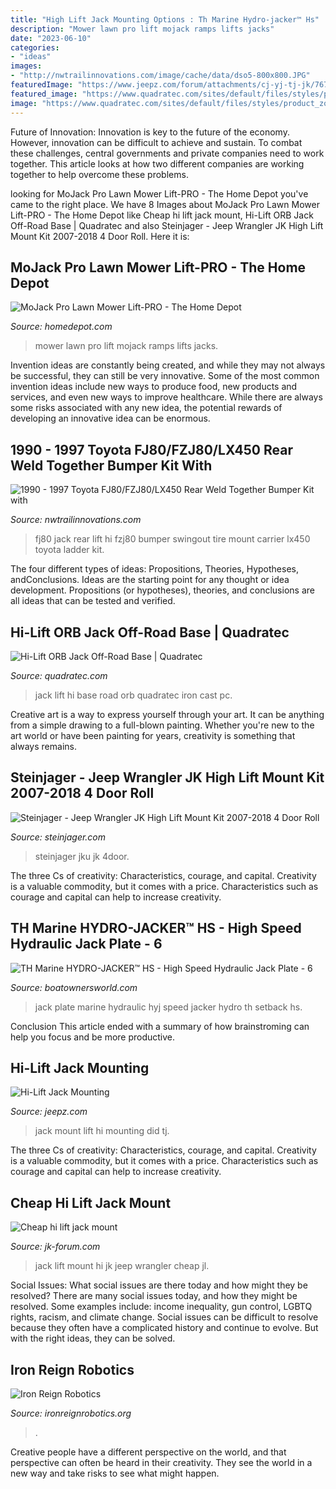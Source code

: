 ```yaml
---
title: "High Lift Jack Mounting Options : Th Marine Hydro-jacker™ Hs"
description: "Mower lawn pro lift mojack ramps lifts jacks"
date: "2023-06-10"
categories:
- "ideas"
images:
- "http://nwtrailinnovations.com/image/cache/data/dso5-800x800.JPG"
featuredImage: "https://www.jeepz.com/forum/attachments/cj-yj-tj-jk/7679d1461004395t-hi-lift-jack-mounting-dsc00079.jpg"
featured_image: "https://www.quadratec.com/sites/default/files/styles/product_zoomed/public/product_images/14781-add2.jpg"
image: "https://www.quadratec.com/sites/default/files/styles/product_zoomed/public/product_images/14781-add2.jpg"
---
```



Future of Innovation:
Innovation is key to the future of the economy. However, innovation can be difficult to achieve and sustain. To combat these challenges, central governments and private companies need to work together. This article looks at how two different companies are working together to help overcome these problems.

	

		
looking for MoJack Pro Lawn Mower Lift-PRO - The Home Depot you've came to the right place. We have 8 Images about MoJack Pro Lawn Mower Lift-PRO - The Home Depot like Cheap hi lift jack mount, Hi-Lift ORB Jack Off-Road Base | Quadratec and also Steinjager - Jeep Wrangler JK High Lift Mount Kit 2007-2018 4 Door Roll. Here it is:
		
    
## MoJack Pro Lawn Mower Lift-PRO - The Home Depot

<img loading=lazy src="https://images.homedepot-static.com/productImages/0d1bb9b6-2b97-4716-8720-40748109e485/svn/mojack-lawn-mower-lifts-ramps-jacks-pro-64_1000.jpg" onerror="this.onerror=null;this.src='https://tse4.mm.bing.net/th?id=OIP.zZBTIH_Hrs7FXVgyh_LVewHaHa&amp;pid=15.1';" alt="MoJack Pro Lawn Mower Lift-PRO - The Home Depot">

_Source: homedepot.com_

>mower lawn pro lift mojack ramps lifts jacks. 

	

Invention ideas are constantly being created, and while they may not always be successful, they can still be very innovative. Some of the most common invention ideas include new ways to produce food, new products and services, and even new ways to improve healthcare. While there are always some risks associated with any new idea, the potential rewards of developing an innovative idea can be enormous.

    
## 1990 - 1997 Toyota FJ80/FZJ80/LX450 Rear Weld Together Bumper Kit With

<img loading=lazy src="http://nwtrailinnovations.com/image/cache/data/dso5-800x800.JPG" onerror="this.onerror=null;this.src='https://tse2.mm.bing.net/th?id=OIP.sPSYk_W9KlJ8jcT9rBu9IwHaHa&amp;pid=15.1';" alt="1990 - 1997 Toyota FJ80/FZJ80/LX450 Rear Weld Together Bumper Kit with">

_Source: nwtrailinnovations.com_

>fj80 jack rear lift hi fzj80 bumper swingout tire mount carrier lx450 toyota ladder kit. 

	

The four different types of ideas: Propositions, Theories, Hypotheses, andConclusions.
Ideas are the starting point for any thought or idea development. Propositions (or hypotheses), theories, and conclusions are all ideas that can be tested and verified.

    
## Hi-Lift ORB Jack Off-Road Base | Quadratec

<img loading=lazy src="https://www.quadratec.com/sites/default/files/styles/product_zoomed/public/product_images/14781-add2.jpg" onerror="this.onerror=null;this.src='https://tse2.mm.bing.net/th?id=OIP.W37zEow-rjEE2nU0EgaK1wHaLI&amp;pid=15.1';" alt="Hi-Lift ORB Jack Off-Road Base | Quadratec">

_Source: quadratec.com_

>jack lift hi base road orb quadratec iron cast pc. 

	

Creative art is a way to express yourself through your art. It can be anything from a simple drawing to a full-blown painting. Whether you're new to the art world or have been painting for years, creativity is something that always remains.

    
## Steinjager - Jeep Wrangler JK High Lift Mount Kit 2007-2018 4 Door Roll

<img loading=lazy src="https://steinjager.com/shop/image/cache/data/store/6302-750x750.jpg" onerror="this.onerror=null;this.src='https://tse2.mm.bing.net/th?id=OIP.zezYUJZSatlqO8Fl3a1SjAHaHa&amp;pid=15.1';" alt="Steinjager - Jeep Wrangler JK High Lift Mount Kit 2007-2018 4 Door Roll">

_Source: steinjager.com_

>steinjager jku jk 4door. 

	

The three Cs of creativity: Characteristics, courage, and capital.
Creativity is a valuable commodity, but it comes with a price. Characteristics such as courage and capital can help to increase creativity.

    
## TH Marine HYDRO-JACKER™ HS - High Speed Hydraulic Jack Plate - 6

<img loading=lazy src="http://www.boatownersworld.com/assets/images/HYJ-6C-HYJ-6HSC-HYJ-10C-HYJ-10HSC-hydro-jacker-hydraulic-jack-plate-mounted-500.jpg" onerror="this.onerror=null;this.src='https://tse3.mm.bing.net/th?id=OIP.IQ_C4LkhNIQxkOPXo9p2cAAAAA&amp;pid=15.1';" alt="TH Marine HYDRO-JACKER™ HS - High Speed Hydraulic Jack Plate - 6">

_Source: boatownersworld.com_

>jack plate marine hydraulic hyj speed jacker hydro th setback hs. 

	

Conclusion
This article ended with a summary of how brainstroming can help you focus and be more productive.

    
## Hi-Lift Jack Mounting

<img loading=lazy src="https://www.jeepz.com/forum/attachments/cj-yj-tj-jk/7679d1461004395t-hi-lift-jack-mounting-dsc00079.jpg" onerror="this.onerror=null;this.src='https://tse3.mm.bing.net/th?id=OIP.g3bmj9G8nl1POXtPzL_AVAHaFj&amp;pid=15.1';" alt="Hi-Lift Jack Mounting">

_Source: jeepz.com_

>jack mount lift hi mounting did tj. 

	

The three Cs of creativity: Characteristics, courage, and capital.
Creativity is a valuable commodity, but it comes with a price. Characteristics such as courage and capital can help to increase creativity.

    
## Cheap Hi Lift Jack Mount

<img loading=lazy src="http://www.jk-forum.com/attachment.php?attachmentid=340566&amp;amp;d=1342167537" onerror="this.onerror=null;this.src='https://tse4.mm.bing.net/th?id=OIP.RfEEkEprNxJe5j2j3cJ8XAHaE8&amp;pid=15.1';" alt="Cheap hi lift jack mount">

_Source: jk-forum.com_

>jack lift mount hi jk jeep wrangler cheap jl. 

	

Social Issues: What social issues are there today and how might they be resolved?
There are many social issues today, and how they might be resolved. Some examples include: income inequality, gun control, LGBTQ rights, racism, and climate change. Social issues can be difficult to resolve because they often have a complicated history and continue to evolve. But with the right ideas, they can be solved.

    
## Iron Reign Robotics

<img loading=lazy src="https://ironreignrobotics.org/images/StemFairStart600.JPG" onerror="this.onerror=null;this.src='https://tse4.mm.bing.net/th?id=OIP.T8X07Hq4sL-Rqd0RCKxqhQHaFj&amp;pid=15.1';" alt="Iron Reign Robotics">

_Source: ironreignrobotics.org_

>. 

	

Creative people have a different perspective on the world, and that perspective can often be heard in their creativity. They see the world in a new way and take risks to see what might happen.

